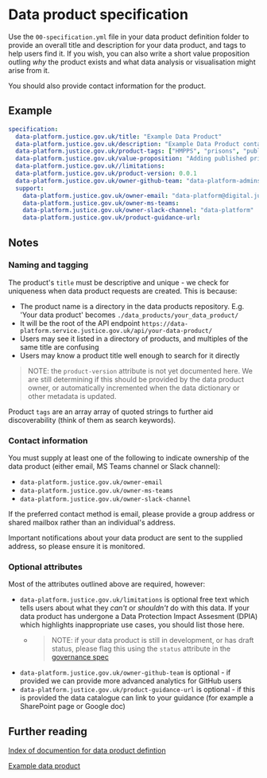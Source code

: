 # Data product specification

Use the `00-specification.yml` file in your data product definition folder to provide an overall title and description for your data product, and tags to help users find it. If you wish, you can also write a short value proposition outling _why_ the product exists and what data analysis or visualisation might arise from it.

You should also provide contact information for the product.

## Example

```yaml
specification:
  data-platform.justice.gov.uk/title: "Example Data Product"
  data-platform.justice.gov.uk/description: "Example Data Product contains published prison population from 2001 to present"
  data-platform.justice.gov.uk/product-tags: ["HMPPS", "prisons", "published data", "national statistics"]
  data-platform.justice.gov.uk/value-proposition: "Adding published prison population allows for a reusable, consistent, safely sharable resource for this commonly used data"
  data-platform.justice.gov.uk//limitations:
  data-platform.justice.gov.uk/product-version: 0.0.1
  data-platform.justice.gov.uk/owner-github-team: "data-platform-admins"
  support:
    data-platform.justice.gov.uk/owner-email: "data-platform@digital.justice.gov.uk"
    data-platform.justice.gov.uk/owner-ms-teams:
    data-platform.justice.gov.uk/owner-slack-channel: "data-platform"
    data-platform.justice.gov.uk/product-guidance-url:
```

## Notes

### Naming and tagging

The product's `title` must be descriptive and unique - we check for uniqueness when data product requests are created. This is because:

- The product name is a directory in the data products repository. E.g. 'Your data product' becomes `./data_products/your_data_product/`
- It will be the root of the API endpoint `https://data-platform.service.justice.gov.uk/api/your-data-product/`
- Users may see it listed in a directory of products, and multiples of the same title are confusing
- Users may know a product title well enough to search for it directly

> NOTE: the `product-version` attribute is not yet documented here. We are still determining if this should be provided by the data product owner, or automatically incremented when the data dictionary or other metadata is updated.

Product `tags` are an array array of quoted strings to further aid discoverability (think of them as search keywords).

### Contact information

You must supply at least one of the following to indicate ownership of the data product (either email, MS Teams channel or Slack channel):

- `data-platform.justice.gov.uk/owner-email`
- `data-platform.justice.gov.uk/owner-ms-teams`
- `data-platform.justice.gov.uk/owner-slack-channel`

If the preferred contact method is email, please provide a group address or shared mailbox rather than an individual's address.

Important notifications about your data product are sent to the supplied address, so please ensure it is monitored.

<!--
### Product type

The `data-platform.justice.gov.uk/type` attributes must be one of the following:

- `dataset`
- `raw-data`
- `data-enhanced-product`
- `derived-data`
- `reports`
- `analytic-view`
- `automated-decsion-making`

We would expect most data products to be of type `dataset`, `raw-data`, or `data-enhanced-product` (the latter typically being a data product derived from another data product). The other types are typically outputs _from_ data products, but in some cases you may wish to supply derived or calculated data - for example if the analytics or processing is not currently hosted on the Data Platform.

-->

### Optional attributes

Most of the attributes outlined above are required, however:

- `data-platform.justice.gov.uk/limitations` is optional free text which tells users about what they _can't_ or _shouldn't_ do with this data. If your data product has undergone a Data Protection Impact Assesment (DPIA) which highlights inappropriate use cases, you should list those here. 
  - > NOTE: if your data product is still in development, or has draft status, please flag this using the `status` attribute in the [governance spec](./product-governance.md)
- `data-platform.justice.gov.uk/owner-github-team` is optional - if provided we can provide more advanced analytics for GitHub users
- `data-platform.justice.gov.uk/product-guidance-url` is optional - if this is provided the data catalogue can link to your guidance (for example a SharePoint page or Google doc)
<!--- `data-platform.justice.gov.uk/product-version` is optional, but recommended as we can provide versioned APIs for your data-->

## Further reading

[Index of documention for data product defintion](../README.md#defining-a-data-product)

[Example data product](../_example/)
